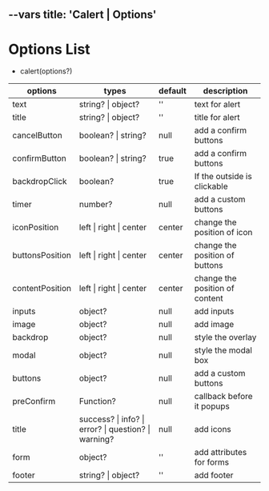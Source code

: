 --vars
title: 'Calert | Options'
--

# Options List

- calert(options?)

| options         | types                                                | default | description                    |
| --------------- | ---------------------------------------------------- | ------- | ------------------------------ |
| text            | string? \| object?                                   | ''      | text for alert                 |
| title           | string? \| object?                                   | ''      | title for alert                |
| cancelButton    | boolean? \| string?                                  | null    | add a confirm buttons          |
| confirmButton   | boolean? \| string?                                  | true    | add a confirm buttons          |
| backdropClick   | boolean?                                             | true    | If the outside is clickable    |
| timer           | number?                                              | null    | add a custom buttons           |
| iconPosition    | left \| right \| center                              | center  | change the position of icon    |
| buttonsPosition | left \| right \| center                              | center  | change the position of buttons |
| contentPosition | left \| right \| center                              | center  | change the position of content |
| inputs          | object?                                              | null    | add inputs                     |
| image           | object?                                              | null    | add image                      |
| backdrop        | object?                                              | null    | style the overlay              |
| modal           | object?                                              | null    | style the modal box            |
| buttons         | object?                                              | null    | add a custom buttons           |
| preConfirm      | Function?                                            | null    | callback before it popups      |
| title           | success? \| info? \| error? \| question? \| warning? | null    | add icons                      |
| form            | object?                                              | ''      | add attributes for forms       |
| footer          | string? \| object?                                   | ''      | add footer                     |
